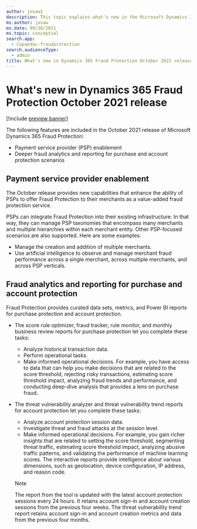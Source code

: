 ```yaml
---
author: josaw1
description: This topic explains what's new in the Microsoft Dynamics 365 Fraud Protection October 2021 release.
ms.author: josaw
ms.date: 09/30/2021
ms.topic: conceptual
search.app: 
  - Capaedac-fraudprotection
search.audienceType:
  - admin
title: What's new in Dynamics 365 Fraud Protection October 2021 release
---
```


# What's new in Dynamics 365 Fraud Protection October 2021 release

[!include [preview banner](includes/preview-banner.md)]

The following features are included in the October 2021 release of Microsoft Dynamics 365 Fraud Protection:

- Payment service provider (PSP) enablement
- Deeper fraud analytics and reporting for purchase and account protection scenarios

## Payment service provider enablement

The October release provides new capabilities that enhance the ability of PSPs to offer Fraud Protection to their merchants as a value-added fraud protection service.

PSPs can integrate Fraud Protection into their existing infrastructure. In that way, they can manage PSP taxonomies that encompass many merchants and multiple hierarchies within each merchant entity. Other PSP-focused scenarios are also supported. Here are some examples:

- Manage the creation and addition of multiple merchants.
- Use artificial intelligence to observe and manage merchant fraud performance across a single merchant, across multiple merchants, and across PSP verticals.

## Fraud analytics and reporting for purchase and account protection

Fraud Protection provides curated data sets, metrics, and Power BI reports for purchase protection and account protection.

- The score rule optimizer, fraud tracker, rule monitor, and monthly business review reports for purchase protection let you complete these tasks:

    - Analyze historical transaction data.
    - Perform operational tasks.
    - Make informed operational decisions. For example, you have access to data that can help you make decisions that are related to the score threshold, rejecting risky transactions, estimating score threshold impact, analyzing fraud trends and performance, and conducting deep-dive analysis that provides a lens on purchase fraud. 

- The threat vulnerability analyzer and threat vulnerability trend reports for account protection let you complete these tasks:

    - Analyze account protection session data.
    - Investigate threat and fraud attacks at the session level.
    - Make informed operational decisions. For example, you gain richer insights that are related to setting the score threshold, segmenting threat traffic, estimating score threshold impact, analyzing abusive traffic patterns, and validating the performance of machine learning scores. The interactive reports provide intelligence about various dimensions, such as geolocation, device configuration, IP address, and reason code.

    > [!NOTE]
    > The report from the tool is updated with the latest account protection sessions every 24 hours. It retains account sign-in and account creation sessions from the previous four weeks. The threat vulnerability trend report retains account sign-in and account creation metrics and data from the previous four months.
